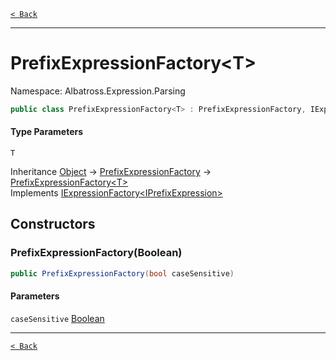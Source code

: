 [`< Back`](../../../)

---

# PrefixExpressionFactory&lt;T&gt;

Namespace: Albatross.Expression.Parsing

```csharp
public class PrefixExpressionFactory<T> : PrefixExpressionFactory, IExpressionFactory`1
```

#### Type Parameters

`T`<br>

Inheritance [Object](https://docs.microsoft.com/en-us/dotnet/api/system.object) → [PrefixExpressionFactory](./albatross/expression/parsing/prefixexpressionfactory) → [PrefixExpressionFactory&lt;T&gt;](./albatross/expression/parsing/prefixexpressionfactory-1)<br>
Implements [IExpressionFactory&lt;IPrefixExpression&gt;](./albatross/expression/parsing/iexpressionfactory-1)

## Constructors

### **PrefixExpressionFactory(Boolean)**

```csharp
public PrefixExpressionFactory(bool caseSensitive)
```

#### Parameters

`caseSensitive` [Boolean](https://docs.microsoft.com/en-us/dotnet/api/system.boolean)<br>

---

[`< Back`](../../../)
